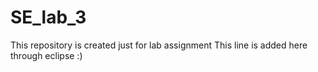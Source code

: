 # SE_lab_3
This repository is created just for lab assignment
This line is added here through eclipse :)